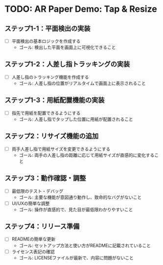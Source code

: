 # TODO: AR Paper Demo: Tap & Resize

## ステップ1-1：平面検出の実装
- [ ] 平面検出の基本ロジックを作成する
  - ゴール: 検出した平面を画面上に可視化できること

## ステップ1-2：人差し指トラッキングの実装
- [ ] 人差し指のトラッキング機能を作成する
  - ゴール: 人差し指の位置がリアルタイムで画面上に表示されること

## ステップ1-3：用紙配置機能の実装
- [ ] 指先で用紙を配置できるようにする
  - ゴール: 人差し指でタップした位置に用紙が配置されること

## ステップ2：リサイズ機能の追加
- [ ] 両手人差し指で用紙サイズを変更できるようにする
  - ゴール: 両手の人差し指の距離に応じて用紙サイズが直感的に変化すること

## ステップ3：動作確認・調整
- [ ] 最低限のテスト・デバッグ
  - ゴール: 主要な機能が意図通り動作し、致命的なバグがないこと
- [ ] UI/UXの簡単な調整
  - ゴール: 操作が直感的で、見た目が最低限わかりやすいこと

## ステップ4：リリース準備
- [ ] READMEの簡単な更新
  - ゴール: セットアップ方法と使い方がREADMEに記載されていること
- [ ] ライセンス表記の確認
  - ゴール: LICENSEファイルが最新で、内容に問題がないこと
